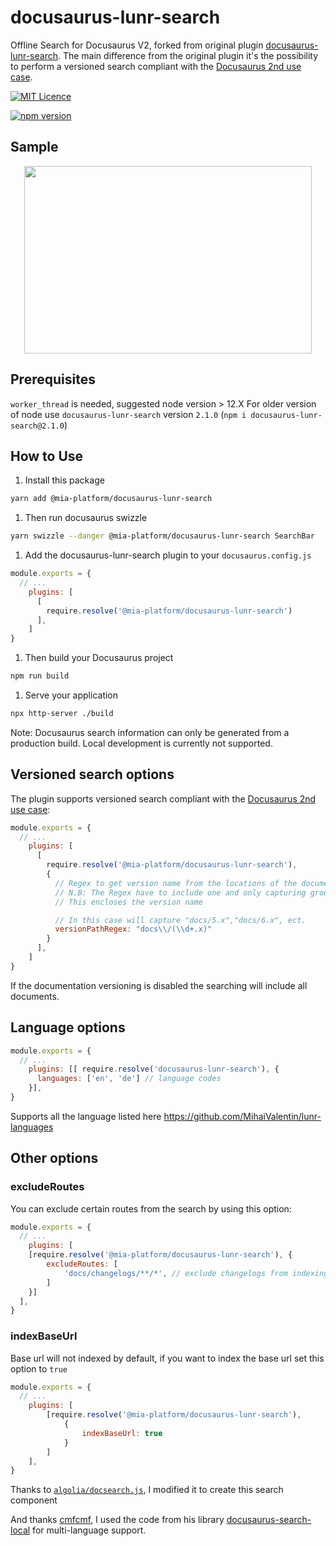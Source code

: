 # docusaurus-lunr-search

Offline Search for Docusaurus V2, forked from original plugin [docusaurus-lunr-search](https://lelouch77.github.io).
The main difference from the original plugin it's the possibility to perform a versioned search compliant with the [Docusaurus 2nd use case](https://v2.docusaurus.io/docs/versioning/#recommended-practices).

[![MIT Licence](https://img.shields.io/github/license/lelouch77/docusaurus-lunr-search)](#)

[![npm version](https://badge.fury.io/js/docusaurus-lunr-search.svg)](https://www.npmjs.com/package/@mia-platform/docusaurus-lunr-search)

## Sample

<p align="center">
  <img width="460" height="300" src="https://raw.githubusercontent.com/lelouch77/docusaurus-lunr-search/master/assets/search-offline.png">
</p>

## Prerequisites

`worker_thread` is needed, suggested node version > 12.X
For older version of node use `docusaurus-lunr-search` version `2.1.0`
(`npm i docusaurus-lunr-search@2.1.0`)

## How to Use

1. Install this package

```sh
yarn add @mia-platform/docusaurus-lunr-search
```

1. Then run docusaurus swizzle

```sh
yarn swizzle --danger @mia-platform/docusaurus-lunr-search SearchBar
```

1. Add the docusaurus-lunr-search plugin to your `docusaurus.config.js`

```js
module.exports = {
  // ...
    plugins: [
      [
        require.resolve('@mia-platform/docusaurus-lunr-search')
      ],
    ]
}
```

1. Then build your Docusaurus project

```sh
npm run build
```

1. Serve your application

```sh
npx http-server ./build
```

Note: Docusaurus search information can only be generated from a production build. Local development is currently not supported.

## Versioned search options

The plugin supports versioned search compliant with the [Docusaurus 2nd use case](https://v2.docusaurus.io/docs/versioning/#recommended-practices):

```js
module.exports = {
  // ...
    plugins: [
      [
        require.resolve('@mia-platform/docusaurus-lunr-search'),
        {
          // Regex to get version name from the locations of the documents
          // N.B: The Regex have to include one and only capturing group.
          // This encloses the version name

          // In this case will capture "docs/5.x","docs/6.x", ect.
          versionPathRegex: "docs\\/(\\d+.x)"
        }
      ],
    ]
}
```

If the documentation versioning is disabled the searching will include all documents.

## Language options

```js
module.exports = {
  // ...
    plugins: [[ require.resolve('docusaurus-lunr-search'), {
      languages: ['en', 'de'] // language codes
    }],
}
```

Supports all the language listed here <https://github.com/MihaiValentin/lunr-languages>

## Other options

### excludeRoutes

You can exclude certain routes from the search by using this option:

```js
module.exports = {
  // ...
    plugins: [
    [require.resolve('@mia-platform/docusaurus-lunr-search'), {
        excludeRoutes: [
            'docs/changelogs/**/*', // exclude changelogs from indexing
        ]
    }]
  ],
}
```

### indexBaseUrl

Base url will not indexed by default, if you want to index the base url set this option to `true`

```js
module.exports = {
  // ...
    plugins: [
        [require.resolve('@mia-platform/docusaurus-lunr-search'),
            {
                indexBaseUrl: true
            }
        ]
    ],
}
```

Thanks to [`algolia/docsearch.js`](https://github.com/algolia/docsearch), I modified it to create this search component

And thanks [cmfcmf](https://github.com/cmfcmf), I used the code from his library [docusaurus-search-local](https://github.com/cmfcmf/docusaurus-search-local) for multi-language support.
